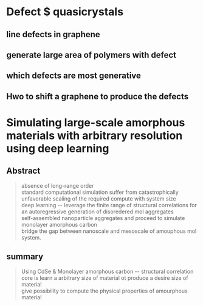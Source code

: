 # Defect $ quasicrystals

## line defects in graphene

## generate large area of polymers with defect

## which defects are most generative

## Hwo to shift a graphene to produce the defects




# Simulating large-scale amorphous materials with arbitrary resolution using deep learning

## Abstract
> absence of long-range order\
> standard computational simulation suffer from catastrophically unfavorable scaling of the required compute with system size\
> deep learning -- leverage the finite range of structural correlations for an autoregressive generation of disoredered mol aggregates\
> self-assembled nanoparticle aggregates and proceed to simulate monolayer amorphous carbon\
> bridge the gap between nanoscale and mesoscale of amouphous mol system.

## summary
> Using CdSe & Monolayer amorphous carbon -- structural correlation\
> core is learn a arbitrary size of material ot produce a desire size of material\
> give possibility to compute the physical properties of amourphous material
